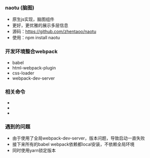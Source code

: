 ### naotu (脑图)
- 原生js实现，脑图组件
- 更好，更优雅的展示多层信息
- 源码：https://github.com/zhentaoo/naotu
- 使用：npm install naotu

### 开发环境整合webpack
- babel
- html-webpack-plugin
- css-loader
- webpack-dev-server

### 相关命令
-
-
-
### 遇到的问题
- 由于使用了全局webpack-dev-server，版本问题，导致启动一直失败
- 接下来所有的babel webpack依赖都local安装，不依赖全局环境
- 同时使用yarn锁定版本
